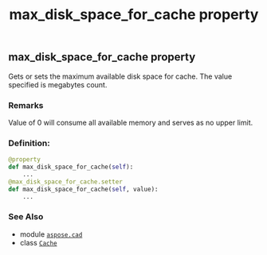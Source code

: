﻿---
title: max_disk_space_for_cache property
second_title: Aspose.CAD for Python via .NET API References
description: 
type: docs
weight: 90
url: /aspose.cad/cache/max_disk_space_for_cache/
is_root: false
---

## max_disk_space_for_cache property


Gets or sets the maximum available disk space for cache. The value specified is megabytes count.

### Remarks 


Value of 0 will consume all available memory and serves as no upper limit.
### Definition:
```python
@property
def max_disk_space_for_cache(self):
    ...
@max_disk_space_for_cache.setter
def max_disk_space_for_cache(self, value):
    ...
```

### See Also
* module [`aspose.cad`](../../)
* class [`Cache`](/cad/python-net/aspose.cad/cache)
